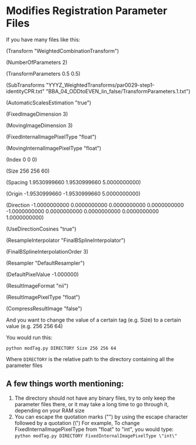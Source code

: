 # Modifies Registration Parameter Files

If you have many files like this:

(Transform "WeightedCombinationTransform")

(NumberOfParameters 2)

(TransformParameters 0.5 0.5)

(SubTransforms "YYYZ_WeightedTransforms/par0029-step1-identityCPR.txt" "BBA_04_ODDtoEVEN_lin_false/TransformParameters.1.txt")

(AutomaticScalesEstimation "true")

(FixedImageDimension 3)

(MovingImageDimension 3)

(FixedInternalImagePixelType "float")

(MovingInternalImagePixelType "float")

(Index 0 0 0)

(Size 256 256 60)

(Spacing 1.9530999660 1.9530999660 5.0000000000)

(Origin -1.9530999660 -1.9530999660 5.0000000000)

(Direction -1.0000000000 0.0000000000 0.0000000000 0.0000000000 -1.0000000000 0.0000000000 0.0000000000 0.0000000000 1.0000000000)

(UseDirectionCosines "true")

(ResampleInterpolator "FinalBSplineInterpolator")

(FinalBSplineInterpolationOrder 3)

(Resampler "DefaultResampler")

(DefaultPixelValue -1.000000)

(ResultImageFormat "nii")

(ResultImagePixelType "float")

(CompressResultImage "false")


And you want to change the value of a certain tag (e.g. Size) to a certain value (e.g. 256 256 64)

You would run this:

`python modTag.py DIRECTORY Size 256 256 64`

Where `DIRECTORY` is the relative path to the directory containing all the parameter files

## A few things worth mentioning:



1) The directory should not have any binary files, try to only keep the parameter files there, or it may take a long time to go through it, depending on your RAM size
2) You can escape the quotation marks ("") by using the escape character followed by a quotation (\\")
For example, To change FixedInternalImagePixelType from "float" to "int", you would type:
`python modTag.py DIRECTORY FixedInternalImagePixelType \"int\"`